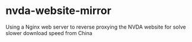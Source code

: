 # nvda-website-mirror
Using a Nginx web server to reverse proxying the NVDA website for solve slower download speed from China
